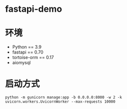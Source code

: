 # fastapi-demo

# 环境
- Python == 3.9
- fastapi == 0.70 
- tortoise-orm == 0.17
- aiomysql

# 启动方式
```shell
python -m gunicorn manage:app -b 0.0.0.0:8000 -w 2 -k uvicorn.workers.UvicornWorker --max-requests 10000
```
